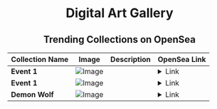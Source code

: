 <div align="center">

# Digital Art Gallery

## Trending Collections on OpenSea

| Collection Name                       | Image                                                                                     | Description                       | OpenSea Link                                                                                          |
|---------------------------------------|-------------------------------------------------------------------------------------------|-----------------------------------|--------------------------------------------------------------------------------------------------------|
| **Event 1** | ![Image](https://i.seadn.io/s/raw/files/9e738939485c3814870a68341a8049b7.jpg?w=500&auto=format?w=200&auto=format) |  | <details><summary>Link</summary>[Event 1](https://opensea.io/collection/event-1-1795)</details> |
| **Event 1** | ![Image](https://i.seadn.io/s/raw/files/9e738939485c3814870a68341a8049b7.jpg?w=500&auto=format?w=200&auto=format) |  | <details><summary>Link</summary>[Event 1](https://opensea.io/collection/event-1-1794)</details> |
| **Demon Wolf** | ![Image](https://i.seadn.io/s/raw/files/e7742121b1b9a37b432629c4783e5b47.png?w=500&auto=format?w=200&auto=format) |  | <details><summary>Link</summary>[Demon Wolf](https://opensea.io/collection/demon-wolf-1)</details> |

</div>